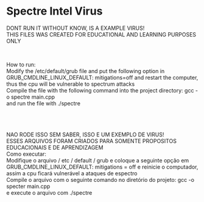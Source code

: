 # Spectre Intel Virus
DONT RUN IT WITHOUT KNOW, IS A EXAMPLE VIRUS!
<BR/>
THIS FILES WAS CREATED FOR EDUCATIONAL AND LEARNING PURPOSES ONLY

<BR/>

How to run:
<br/>
Modify the /etc/default/grub file and put the following option in GRUB_CMDLINE_LINUX_DEFAULT: mitigations=off and restart the computer, thus the cpu will be vulnerable to spectrum attacks
<br/>
Compile the file with the following command into the project directory: gcc -o spectre main.cpp
<br/>
and run the file with ./spectre

<br/>
<br/>
<br/>
NAO RODE ISSO SEM SABER, ISSO E UM EXEMPLO DE VIRUS!
<BR/>
ESSES ARQUIVOS FORAM CRIADOS PARA SOMENTE PROPOSITOS EDUCACIONAIS E DE APRENDIZAGEM

<br/>
Como executar:
<br/>
Modifique o arquivo / etc / default / grub e coloque a seguinte opção em GRUB_CMDLINE_LINUX_DEFAULT: mitigations = off e reinicie o computador, assim a cpu ficará vulnerável a ataques de espectro
<br/>
Compile o arquivo com o seguinte comando no diretório do projeto: gcc -o specter main.cpp
<br/>
e execute o arquivo com ./spectre

